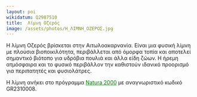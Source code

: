 ```yaml
---
layout: poi
wikidatum: Q2987510
title:  Λίμνη Οζερός
image: /assets/photos/Η_ΛΙΜΝΗ_ΟΖΕΡΟΣ.jpg
---
```


<p>Η λίμνη Οζερός βρίσκεται στην Αιτωλοακαρνανία. Είναι μια φυσική λίμνη με πλούσια βιοποικιλότητα, περιβάλλεται από όμορφα τοπία και αποτελεί σημαντικό βιότοπο για υδρόβια πουλιά και άλλα είδη ζώων. Η ήρεμη ατμόσφαιρα και το φυσικό περιβάλλον την καθιστούν ιδανικό προορισμό για περιπατητές και φυσιολάτρες.
<p>Η λίμνη ανήκει στο πρόγραμμα <a href="https://el.wikipedia.org/wiki/Natura_2000_%CE%9D%CE%BF%CE%BC%CE%BF%CF%8D_%CE%91%CE%B9%CF%84%CF%89%CE%BB%CE%BF%CE%B1%CE%BA%CE%B1%CF%81%CE%BD%CE%B1%CE%BD%CE%AF%CE%B1%CF%82" target="_blank" style="color: green;">Natura 2000</a> με αναγνωριστικό κωδικό GR2310008.</p>
